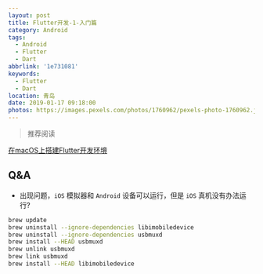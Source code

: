 ```yaml
---
layout: post
title: Flutter开发-1-入门篇
category: Android
tags:
  - Android
  - Flutter
  - Dart
abbrlink: '1e731081'
keywords:
  - Flutter
  - Dart
location: 青岛
date: 2019-01-17 09:18:00
photos: https://images.pexels.com/photos/1760962/pexels-photo-1760962.jpeg?auto=compress&cs=tinysrgb&dpr=2&w=500
---
```



> 推荐阅读
 
[在macOS上搭建Flutter开发环境](https://flutterchina.club/setup-macos/)

<!--more-->

## Q&A

- 出现问题，`iOS` 模拟器和 `Android` 设备可以运行，但是 `iOS` 真机没有办法运行?

```bash
brew update
brew uninstall --ignore-dependencies libimobiledevice
brew uninstall --ignore-dependencies usbmuxd
brew install --HEAD usbmuxd
brew unlink usbmuxd
brew link usbmuxd
brew install --HEAD libimobiledevice
```